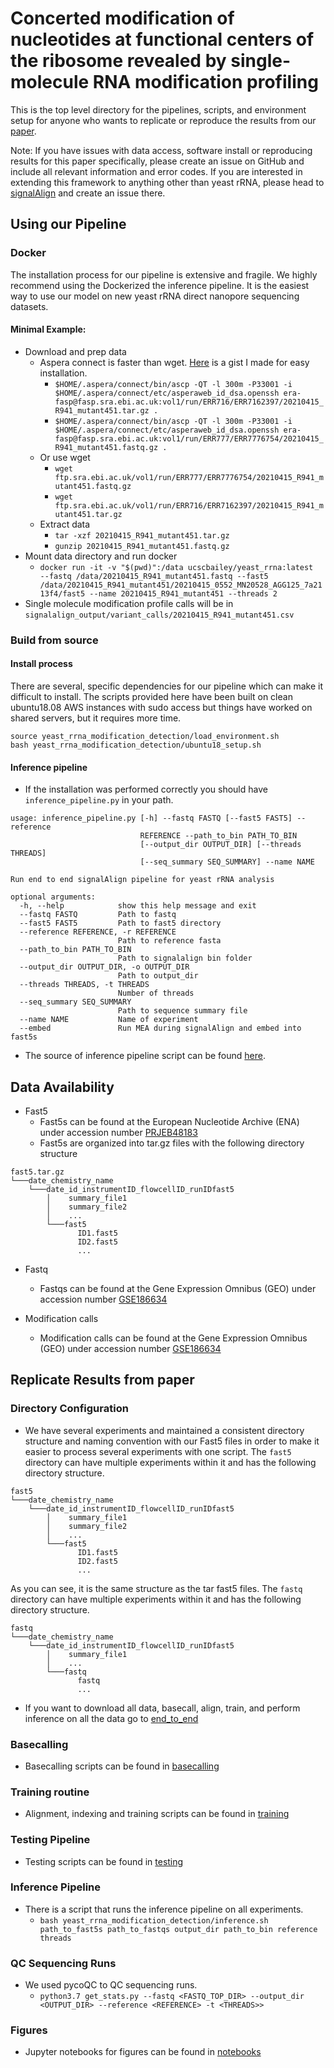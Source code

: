 # Concerted modification of nucleotides at functional centers of the ribosome revealed by single-molecule RNA modification profiling

This is the top level directory for the pipelines, scripts, and environment setup for anyone who wants to
replicate or reproduce the results from our [paper](https://www.biorxiv.org/content/10.1101/2021.12.16.472988v1).

Note: If you have issues with data access, software install or reproducing results for this paper specifically,
please create an issue on GitHub and include all relevant information and error codes. If you are interested in extending
this framework to anything other than yeast rRNA, please head to [signalAlign](https://github.com/UCSC-nanopore-cgl/signalAlign) and 
create an issue there.

## Using our Pipeline

### Docker 
The installation process for our pipeline is extensive and fragile. We highly recommend using the Dockerized the inference 
pipeline. It is the easiest way to use our model on new yeast rRNA direct nanopore sequencing datasets.  

#### Minimal Example:
* Download and prep data
  * Aspera connect is faster than wget. [Here](https://gist.github.com/adbailey4/237d0ca229f5e3c8033933a50a143348) is a gist I made for easy installation.
    * `$HOME/.aspera/connect/bin/ascp -QT -l 300m -P33001 -i $HOME/.aspera/connect/etc/asperaweb_id_dsa.openssh era-fasp@fasp.sra.ebi.ac.uk:vol1/run/ERR716/ERR7162397/20210415_R941_mutant451.tar.gz .`
    * `$HOME/.aspera/connect/bin/ascp -QT -l 300m -P33001 -i $HOME/.aspera/connect/etc/asperaweb_id_dsa.openssh era-fasp@fasp.sra.ebi.ac.uk:vol1/run/ERR777/ERR7776754/20210415_R941_mutant451.fastq.gz .`
  * Or use wget
    * `wget ftp.sra.ebi.ac.uk/vol1/run/ERR777/ERR7776754/20210415_R941_mutant451.fastq.gz`
    * `wget ftp.sra.ebi.ac.uk/vol1/run/ERR716/ERR7162397/20210415_R941_mutant451.tar.gz`
  * Extract data
    * `tar -xzf 20210415_R941_mutant451.tar.gz`
    * `gunzip 20210415_R941_mutant451.fastq.gz`
* Mount data directory and run docker
  * `docker run -it -v "$(pwd)":/data ucscbailey/yeast_rrna:latest  --fastq /data/20210415_R941_mutant451.fastq --fast5 /data/20210415_R941_mutant451/20210415_0552_MN20528_AGG125_7a2113f4/fast5 --name 20210415_R941_mutant451 --threads 2`
* Single molecule modification profile calls will be in `signalalign_output/variant_calls/20210415_R941_mutant451.csv`

### Build from source
#### Install process
There are several, specific dependencies for our pipeline which can make it difficult to install. The scripts provided here
have been built on clean ubuntu18.08 AWS instances with sudo access but things have worked on shared servers, 
but it requires more time.

```
source yeast_rrna_modification_detection/load_environment.sh
bash yeast_rrna_modification_detection/ubuntu18_setup.sh
```

#### Inference pipeline

* If the installation was performed correctly you should have `inference_pipeline.py` in your path.
```
usage: inference_pipeline.py [-h] --fastq FASTQ [--fast5 FAST5] --reference
                             REFERENCE --path_to_bin PATH_TO_BIN
                             [--output_dir OUTPUT_DIR] [--threads THREADS]
                             [--seq_summary SEQ_SUMMARY] --name NAME

Run end to end signalAlign pipeline for yeast rRNA analysis

optional arguments:
  -h, --help            show this help message and exit
  --fastq FASTQ         Path to fastq
  --fast5 FAST5         Path to fast5 directory
  --reference REFERENCE, -r REFERENCE
                        Path to reference fasta
  --path_to_bin PATH_TO_BIN
                        Path to signalalign bin folder
  --output_dir OUTPUT_DIR, -o OUTPUT_DIR
                        Path to output_dir
  --threads THREADS, -t THREADS
                        Number of threads
  --seq_summary SEQ_SUMMARY
                        Path to sequence summary file
  --name NAME           Name of experiment
  --embed               Run MEA during signalAlign and embed into fast5s
```
* The source of inference pipeline script can be found [here](https://github.com/adbailey4/rrna_scripts/blob/v1.0.0/src/rrna_analysis/scripts/inference_pipeline.py).



## Data Availability

* Fast5
  * Fast5s can be found at the European Nucleotide Archive (ENA) under accession number [PRJEB48183](https://www.ebi.ac.uk/ena/browser/view/PRJEB48183?show=reads)
  * Fast5s are organized into tar.gz files with the following directory structure

```
fast5.tar.gz
└───date_chemistry_name
    └───date_id_instrumentID_flowcellID_runIDfast5
        │    summary_file1
        │    summary_file2
        │    ...
        └───fast5
               ID1.fast5
               ID2.fast5
               ...
```

* Fastq
  * Fastqs can be found at the Gene Expression Omnibus (GEO) under accession number [GSE186634](https://www.ncbi.nlm.nih.gov/geo/query/acc.cgi?acc=GSE186634)

* Modification calls
  * Modification calls can be found at the Gene Expression Omnibus (GEO) under accession number [GSE186634](https://www.ncbi.nlm.nih.gov/geo/query/acc.cgi?acc=GSE186634)


## Replicate Results from paper

### Directory Configuration
* We have several experiments and maintained a consistent directory structure and naming convention with our Fast5 files in order to make it easier 
to process several experiments with one script. The `fast5` directory can have multiple experiments within it and has the following directory structure. 
```
fast5
└───date_chemistry_name
    └───date_id_instrumentID_flowcellID_runIDfast5
        │    summary_file1
        │    summary_file2
        │    ...
        └───fast5
               ID1.fast5
               ID2.fast5
               ...
```
As you can see, it is the same structure as the tar fast5 files.
The `fastq` directory can have multiple experiments within it and has the following directory structure. 
```
fastq
└───date_chemistry_name
    └───date_id_instrumentID_flowcellID_runIDfast5
        │    summary_file1
        │    ...
        └───fastq
               fastq
               ...
```
* If you want to download all data, basecall, align, train, and perform inference on
all the data go to [end_to_end](end_to_end/README.md)

### Basecalling

* Basecalling scripts can be found in [basecalling](basecalling/README.md)

### Training routine

* Alignment, indexing and training scripts can be found in [training](training/README.md)

### Testing Pipeline

* Testing scripts can be found in [testing](testing/README.md)

### Inference Pipeline

* There is a script that runs the inference pipeline on all experiments.
  * `bash yeast_rrna_modification_detection/inference.sh path_to_fast5s path_to_fastqs output_dir path_to_bin reference threads`
  
### QC Sequencing Runs

* We used pycoQC to QC sequencing runs. 
  * `python3.7 get_stats.py --fastq <FASTQ_TOP_DIR> --output_dir <OUTPUT_DIR> --reference <REFERENCE> -t <THREADS>>`

### Figures

* Jupyter notebooks for figures can be found in [notebooks](notebooks/README.md)

